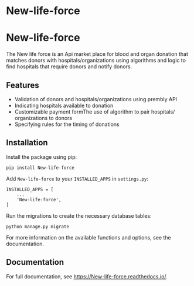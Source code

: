 # New-life-force
<h1>New-life-force</h1>

<p>The New life force is an Api market place for blood and organ donation that matches donors with hospitals/organizations using algorithms and logic to find hospitals that require donors and notify donors.</p>

<h2>Features</h2>

<ul>
  <li>Validation of donors and hospitals/organizations using prembly API</li>
  <li> Indicating hospitals available to donation</li>
  <li>Customizable payment formThe use of algorithm to pair hospitals/ organizations to donors</li>
  <li>Specifying rules for the timing of donations</li>
</ul>

<h2>Installation</h2>

<p>Install the package using pip:</p>

<pre><code>pip install New-life-force
</code></pre>

<p>Add <code>New-life-force</code> to your <code>INSTALLED_APPS</code> in <code>settings.py</code>:</p>

<pre><code>INSTALLED_APPS = [
    ...
    'New-life-force',
]
</code></pre>

<p>Run the migrations to create the necessary database tables:</p>

<pre><code>python manage.py migrate
</code></pre>



<p>For more information on the available functions and options, see the documentation.</p>

<h2>Documentation</h2>

<p>For full documentation, see <a href="#">https://New-life-force.readthedocs.io/</a>.</p>
